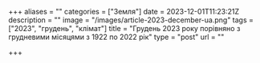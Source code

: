 +++
aliases = ""
categories = ["Земля"]
date = 2023-12-01T11:23:21Z
description = ""
image = "/images/article-2023-december-ua.png"
tags = ["2023", "грудень", "клiмат"]
title = "Грудень 2023 року порівняно з грудневими місяцями з 1922 по 2022 рік"
type = "post"
url = ""

+++
